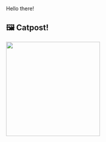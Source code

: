 Hello there!



## 🖼️ Catpost!

<sub>
    <img src="https://cdn2.thecatapi.com/images/8cd.jpg" height="256">
</sub>

